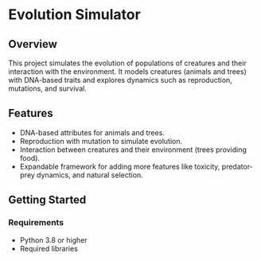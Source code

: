 # Evolution Simulator

## Overview
This project simulates the evolution of populations of creatures and their interaction with the environment. It models creatures (animals and trees) with DNA-based traits and explores dynamics such as reproduction, mutations, and survival.

## Features
- DNA-based attributes for animals and trees.
- Reproduction with mutation to simulate evolution.
- Interaction between creatures and their environment (trees providing food).
- Expandable framework for adding more features like toxicity, predator-prey dynamics, and natural selection.

## Getting Started
### Requirements
- Python 3.8 or higher
- Required libraries
